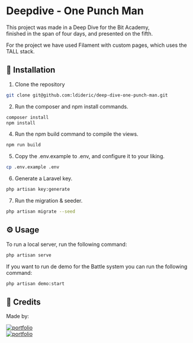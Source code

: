 # Deepdive - One Punch Man

This project was made in a Deep Dive for the Bit Academy,<br>
finished in the span of four days, and presented on the fifth.

For the project we have used Filament with custom pages, which uses the TALL stack.

## 🔧 Installation

1. Clone the repository

```bash
git clone git@github.com:ldideric/deep-dive-one-punch-man.git
```

2. Run the composer and npm install commands.

```bash
composer install
npm install
```

4. Run the npm build command to compile the views.

```bash
npm run build
```

5. Copy the .env.example to .env, and configure it to your liking.

```bash
cp .env.example .env
```

6. Generate a Laravel key.

```bash
php artisan key:generate
```

7. Run the migration & seeder.

```bash
php artisan migrate --seed
```

## ⚙️ Usage

To run a local server, run the following command:

```bash
php artisan serve
```

If you want to run de demo for the Battle system you can run the following command:

```bash
php artisan demo:start
```

## 🔗 Credits

Made by: <br>

[![portfolio](https://img.shields.io/badge/Finn_Groenewoud-1DA1F2?style=for-the-badge&logo=github&logoColor=white)](https://github.com/F1nnG/)<br>
[![portfolio](https://img.shields.io/badge/Lietze_Diderich-00C04B?style=for-the-badge&logo=github&logoColor=white)](https://github.com/ldideric/)
